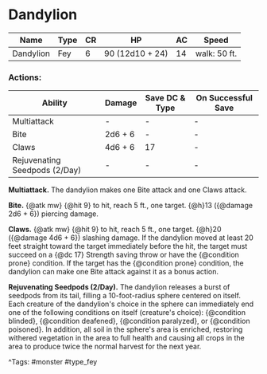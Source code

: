 # Dandylion

| Name | Type | CR | HP | AC | Speed |
|------|------|----|----|----|-------|
| Dandylion | Fey | 6 | 90 (12d10 + 24) | 14 | walk: 50 ft. |

### Actions:

| Ability | Damage | Save DC & Type | On Successful Save |
|---------|--------|----------------|--------------------|
| Multiattack | - | - | - |
| Bite | 2d6 + 6 | - | - |
| Claws | 4d6 + 6 | 17 | - |
| Rejuvenating Seedpods (2/Day) | - | - | - |


**Multiattack.** The dandylion makes one Bite attack and one Claws attack.

**Bite.** {@atk mw} {@hit 9} to hit, reach 5 ft., one target. {@h}13 ({@damage 2d6 + 6}) piercing damage.

**Claws.** {@atk mw} {@hit 9} to hit, reach 5 ft., one target. {@h}20 ({@damage 4d6 + 6}) slashing damage. If the dandylion moved at least 20 feet straight toward the target immediately before the hit, the target must succeed on a {@dc 17} Strength saving throw or have the {@condition prone} condition. If the target has the {@condition prone} condition, the dandylion can make one Bite attack against it as a bonus action.

**Rejuvenating Seedpods (2/Day).** The dandylion releases a burst of seedpods from its tail, filling a 10-foot-radius sphere centered on itself. Each creature of the dandylion's choice in the sphere can immediately end one of the following conditions on itself (creature's choice): {@condition blinded}, {@condition deafened}, {@condition paralyzed}, or {@condition poisoned}. In addition, all soil in the sphere's area is enriched, restoring withered vegetation in the area to full health and causing all crops in the area to produce twice the normal harvest for the next year.

^Tags: #monster #type_fey